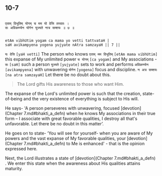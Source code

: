## 10-7

```shloka-sa

एताम् विभूतिम् योगम् च मम यो वेत्ति तत्त्वतः ।
सः अविकम्प्येन योगेन युज्यते नात्र सम्शयः ॥ ७ ॥

```
```shloka-sa-hk

etAm vibhUtim yogam ca mama yo vetti tattvataH |
saH avikampyena yogena yujyate nAtra samzayaH || 7 ||

```
`यः वेत्ति` `[yaH vetti]` The person who knows `एताम् मम विभूतिम्` `[etAm mama vibhUtim]` this expanse of My unlimited power `च योगम्` `[ca yogam]` and My associations - `सः` `[saH]` such a person `युज्यते` `[yujyate]` sets to work and performs `अविकम्प्येन` `[avikampyena]` with unwavering `योगेन` `[yogena]` focus and discipline. `न अत्र सम्शयः` `[na atra samzayaH]` Let there be no doubt about this.


<a name='applnote_155'></a>
> The Lord gifts His awareness to those who want Him.



The expanse of the Lord's unlimited power is such that the creation, state-of-being and the very existence of everything is subject to His will. 

He says- 'A person perseveres with unwavering, focused 
[devotion](Chapter 7.md#bhakti_a_defn)
 when he knows My associations in their true form – I associate with great favorable qualities, I destroy all that's unfavorable. Let there be no doubt in this matter’.

He goes on to state- ‘You will see for yourself- when you are aware of My powers and the vast expanse of My favorable qualities, your 
[devotion](Chapter 7.md#bhakti_a_defn)
 to Me is enhanced' - that is the opinion expressed here. 

Next, the Lord illustrates a state of 
[devotion](Chapter 7.md#bhakti_a_defn)
. We enter this state when the awareness about His qualities attains maturity.


